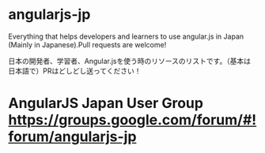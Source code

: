 # angularjs-jp
Everything that helps developers and learners to use angular.js in Japan (Mainly in Japanese).Pull requests are welcome!

日本の開発者、学習者、Angular.jsを使う時のリソースのリストです。（基本は日本語で）PRはどしどし送ってください！

# AngularJS Japan User Group https://groups.google.com/forum/#!forum/angularjs-jp
